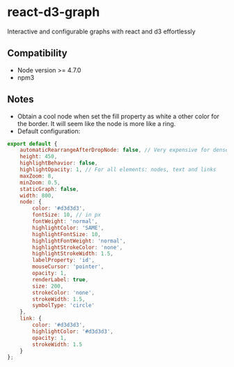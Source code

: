 # react-d3-graph
Interactive and configurable graphs with react and d3 effortlessly

## Compatibility
- Node version >= 4.7.0
- npm3

## Notes
- Obtain a cool node when set the fill property as white a other color for the border. It will seem like the node is more like a ring.
- Default configuration:
```javascript
export default {
    automaticRearrangeAfterDropNode: false, // Very expensive for dense graph
    height: 450,
    highlightBehavior: false,
    highlightOpacity: 1, // For all elements: nodes, text and links
    maxZoom: 8,
    minZoom: 0.5,
    staticGraph: false,
    width: 800,
    node: {
        color: '#d3d3d3',
        fontSize: 10, // in px
        fontWeight: 'normal',
        highlightColor: 'SAME',
        highlightFontSize: 10,
        highlightFontWeight: 'normal',
        highlightStrokeColor: 'none',
        highlightStrokeWidth: 1.5,
        labelProperty: 'id',
        mouseCursor: 'pointer',
        opacity: 1,
        renderLabel: true,
        size: 200,
        strokeColor: 'none',
        strokeWidth: 1.5,
        symbolType: 'circle'
    },
    link: {
        color: '#d3d3d3',
        highlightColor: '#d3d3d3',
        opacity: 1,
        strokeWidth: 1.5
    }
};
```
